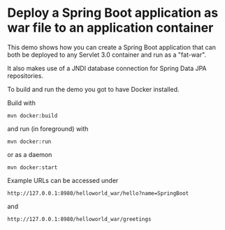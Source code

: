 # Deploy a Spring Boot application as war file to an application container

This demo shows how you can create a Spring Boot application that can both be deployed to any Servlet 3.0 container and run as a "fat-war".

It also makes use of a JNDI database connection for Spring Data JPA repositories.

To build and run the demo you got to have Docker installed.

Build with

```
mvn docker:build
```

and run (in foreground) with

```
mvn docker:run
```

or as a daemon

```
mvn docker:start
```

Example URLs can be accessed under


```
http://127.0.0.1:8980/helloworld_war/hello?name=SpringBoot
```

and

```
http://127.0.0.1:8980/helloworld_war/greetings
```